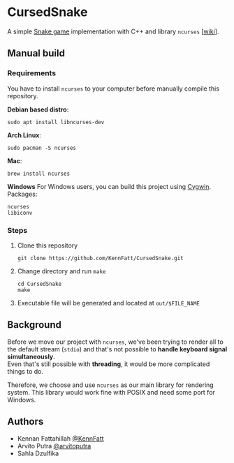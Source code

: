 # CursedSnake
A simple [Snake game](https://en.wikipedia.org/wiki/Snake_(video_game_genre)) implementation with C++ and library `ncurses` [[wiki](https://en.wikipedia.org/wiki/Ncurses)].  

## Manual build
### Requirements
You have to install `ncurses` to your computer before manually compile this repository.

**Debian based distro**:
```
sudo apt install libncurses-dev
```
**Arch Linux**:
```
sudo pacman -S ncurses
```
**Mac**:
```
brew install ncurses
```
**Windows**
For Windows users, you can build this project using [Cygwin](https://www.cygwin.com/).
Packages:
```
ncurses
libiconv
```

### Steps
1. Clone this repository
    ```
    git clone https://github.com/KennFatt/CursedSnake.git
    ```
2. Change directory and run `make`
    ```
    cd CursedSnake
    make
    ```
3. Executable file will be generated and located at `out/$FILE_NAME`

## Background
Before we move our project with `ncurses`, we've been trying to render all to the default stream (`stdio`) and that's not possible to **handle keyboard signal simultaneously**.  
Even that's still possible with **threading**, it would be more complicated things to do.

Therefore, we choose and use `ncurses` as our main library for rendering system. This library would work fine with POSIX and need some port for Windows.

## Authors
* Kennan Fattahillah [@KennFatt](https://github.com/KennFatt)
* Arvito Putra [@arvitoputra](https://github.com/arvitoputra)
* Sahla Dzulfika
